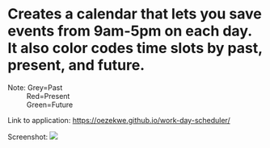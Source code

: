 # Creates a calendar that lets you save events from 9am-5pm on each day. It also color codes time slots by past, present, and future.

Note: Grey=Past<br>&ensp;&ensp;&ensp;&emsp;&thinsp;Red=Present<br>&ensp;&ensp;&ensp;&emsp;&thinsp;Green=Future


Link to application: https://oezekwe.github.io/work-day-scheduler/

Screenshot: <img src="https://user-images.githubusercontent.com/14321730/97109470-65e53d00-16a1-11eb-9e41-49f86d2749cb.jpg">
